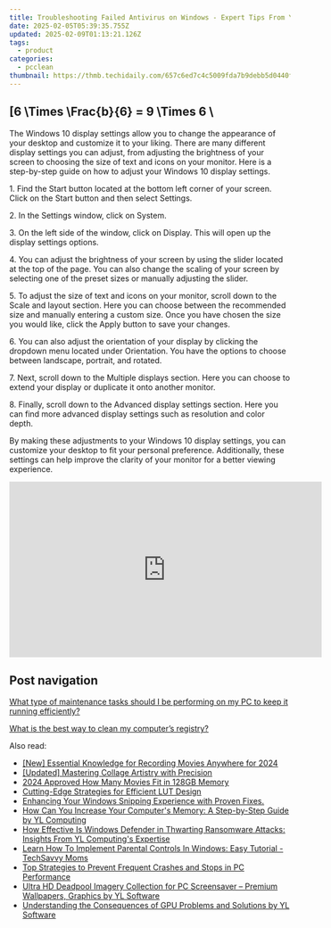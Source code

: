 ```yaml
---
title: Troubleshooting Failed Antivirus on Windows - Expert Tips From YL Computing
date: 2025-02-05T05:39:35.755Z
updated: 2025-02-09T01:13:21.126Z
tags:
  - product
categories:
  - pcclean
thumbnail: https://thmb.techidaily.com/657c6ed7c4c5009fda7b9debb5d0440f9ba124b99f1e715f38abd38365f6151e.png
---
```


## \[6 \Times \Frac{b}{6} = 9 \Times 6 \

The Windows 10 display settings allow you to change the appearance of your desktop and customize it to your liking. There are many different display settings you can adjust, from adjusting the brightness of your screen to choosing the size of text and icons on your monitor. Here is a step-by-step guide on how to adjust your Windows 10 display settings. 

1\. Find the Start button located at the bottom left corner of your screen. Click on the Start button and then select Settings.

2\. In the Settings window, click on System.

3\. On the left side of the window, click on Display. This will open up the display settings options. 

4\. You can adjust the brightness of your screen by using the slider located at the top of the page. You can also change the scaling of your screen by selecting one of the preset sizes or manually adjusting the slider.

5\. To adjust the size of text and icons on your monitor, scroll down to the Scale and layout section. Here you can choose between the recommended size and manually entering a custom size. Once you have chosen the size you would like, click the Apply button to save your changes.

6\. You can also adjust the orientation of your display by clicking the dropdown menu located under Orientation. You have the options to choose between landscape, portrait, and rotated.

7\. Next, scroll down to the Multiple displays section. Here you can choose to extend your display or duplicate it onto another monitor.

8\. Finally, scroll down to the Advanced display settings section. Here you can find more advanced display settings such as resolution and color depth. 

By making these adjustments to your Windows 10 display settings, you can customize your desktop to fit your personal preference. Additionally, these settings can help improve the clarity of your monitor for a better viewing experience.

<!-- affiliate ads begin -->
<iframe width="560" height="315" src="https://www.youtube.com/embed/4DJKH1uY7P0?si=tCG66XVlbwSKoATj" title="YouTube video player" frameborder="0" allow="accelerometer; autoplay; clipboard-write; encrypted-media; gyroscope; picture-in-picture; web-share" referrerpolicy="strict-origin-when-cross-origin" allowfullscreen></iframe>
<!-- affiliate ads end -->

## Post navigation

[What type of maintenance tasks should I be performing on my PC to keep it running efficiently?](https://tools.techidaily.com/pcclean/products/)

[What is the best way to clean my computer’s registry?](https://tools.techidaily.com/pcclean/products/)

<ins class="adsbygoogle"
     style="display:block"
     data-ad-format="autorelaxed"
     data-ad-client="ca-pub-7571918770474297"
     data-ad-slot="1223367746"></ins>

<ins class="adsbygoogle"
     style="display:block"
     data-ad-client="ca-pub-7571918770474297"
     data-ad-slot="8358498916"
     data-ad-format="auto"
     data-full-width-responsive="true"></ins>

<span class="atpl-alsoreadstyle">Also read:</span>
<div><ul>
<li><a href="https://screen-recording.techidaily.com/new-essential-knowledge-for-recording-movies-anywhere-for-2024/"><u>[New] Essential Knowledge for Recording Movies Anywhere for 2024</u></a></li>
<li><a href="https://extra-skills.techidaily.com/updated-mastering-collage-artistry-with-precision/"><u>[Updated] Mastering Collage Artistry with Precision</u></a></li>
<li><a href="https://fox-links.techidaily.com/2024-approved-how-many-movies-fit-in-128gb-memory/"><u>2024 Approved How Many Movies Fit in 128GB Memory</u></a></li>
<li><a href="https://fox-info.techidaily.com/cutting-edge-strategies-for-efficient-lut-design/"><u>Cutting-Edge Strategies for Efficient LUT Design</u></a></li>
<li><a href="https://win11.techidaily.com/enhancing-your-windows-snipping-experience-with-proven-fixes/"><u>Enhancing Your Windows Snipping Experience with Proven Fixes.</u></a></li>
<li><a href="https://discover-alternatives.techidaily.com/how-can-you-increase-your-computers-memory-a-step-by-step-guide-by-yl-computing/"><u>How Can You Increase Your Computer's Memory: A Step-by-Step Guide by YL Computing</u></a></li>
<li><a href="https://discover-alternatives.techidaily.com/how-effective-is-windows-defender-in-thwarting-ransomware-attacks-insights-from-yl-computings-expertise/"><u>How Effective Is Windows Defender in Thwarting Ransomware Attacks: Insights From YL Computing's Expertise</u></a></li>
<li><a href="https://discover-alternatives.techidaily.com/learn-how-to-implement-parental-controls-in-windows-easy-tutorial-techsavvy-moms/"><u>Learn How To Implement Parental Controls In Windows: Easy Tutorial - TechSavvy Moms</u></a></li>
<li><a href="https://common-error.techidaily.com/top-strategies-to-prevent-frequent-crashes-and-stops-in-pc-performance/"><u>Top Strategies to Prevent Frequent Crashes and Stops in PC Performance</u></a></li>
<li><a href="https://discover-alternatives.techidaily.com/ultra-hd-deadpool-imagery-collection-for-pc-screensaver-premium-wallpapers-graphics-by-yl-software/"><u>Ultra HD Deadpool Imagery Collection for PC Screensaver – Premium Wallpapers, Graphics by YL Software</u></a></li>
<li><a href="https://discover-alternatives.techidaily.com/understanding-the-consequences-of-gpu-problems-and-solutions-by-yl-software/"><u>Understanding the Consequences of GPU Problems and Solutions by YL Software</u></a></li>
</ul></div>

